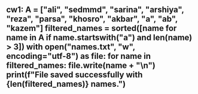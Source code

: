cw1:
A = ["ali", "sedmmd", "sarina", "arshiya", "reza", "parsa", "khosro", "akbar", "a", "ab", "kazem"]
filtered_names = sorted([name for name in A if name.startswith("a") and len(name) > 3])
with open("names.txt", "w", encoding="utf-8") as file:
    for name in filtered_names:
        file.write(name + "\n")
print(f"File saved successfully with {len(filtered_names)} names.")
--------------------------------------------------------------------
